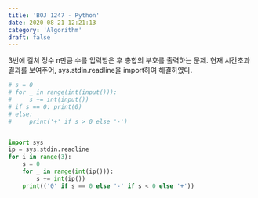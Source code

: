 ```yaml
---
title: 'BOJ 1247 - Python'
date: 2020-08-21 12:21:13
category: 'Algorithm'
draft: false
---
```

3번에 걸쳐 정수 n만큼 수를 입력받은 후 총합의 부호를 출력하는 문제. 현재 시간초과 결과를 보여주어, sys.stdin.readline을 import하여 해결하였다.
```python
# s = 0
# for _ in range(int(input())):
#     s += int(input())
# if s == 0: print(0)
# else:
#     print('+' if s > 0 else '-')


import sys
ip = sys.stdin.readline
for i in range(3):
    s = 0
    for _ in range(int(ip())):
        s += int(ip())
    print(('0' if s == 0 else '-' if s < 0 else '+'))

```